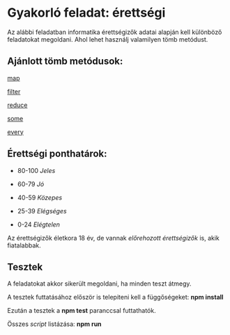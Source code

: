 # Gyakorló feladat: érettségi

Az alábbi feladatban informatika érettségizők adatai alapján kell különböző feladatokat megoldani. Ahol lehet használj valamilyen tömb metódust.

## Ajánlott tömb metódusok: 

[map](https://developer.mozilla.org/en-US/docs/Web/JavaScript/Reference/Global_Objects/Array/map)

[filter](https://developer.mozilla.org/en-US/docs/Web/JavaScript/Reference/Global_Objects/Array/filter)

[reduce](https://developer.mozilla.org/en-US/docs/Web/JavaScript/Reference/Global_Objects/Array/reduce) 

[some](https://developer.mozilla.org/en-US/docs/Web/JavaScript/Reference/Global_Objects/Array/some)

[every](https://developer.mozilla.org/en-US/docs/Web/JavaScript/Reference/Global_Objects/Array/every)

## Érettségi ponthatárok:

* 80-100  *Jeles*

* 60-79  *Jó*

* 40-59  *Közepes*

* 25-39  *Elégséges*

* 0-24  *Elégtelen*

Az érettségizők életkora 18 év, de vannak *előrehozott érettségizők* is, akik fiatalabbak.


## Tesztek

A feladatokat akkor sikerült megoldani, ha minden teszt átmegy.

A tesztek futtatásához először is telepiteni kell a függőségeket: **npm install**

Ezután a tesztek a **npm test** paranccsal futtathatók.

Összes *script* listázása: **npm run**
